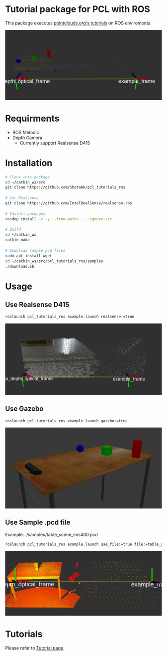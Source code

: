# Tutorial package for PCL with ROS

This package executes [pointclouds.org's tutorials](http://www.pointclouds.org/documentation/tutorials/)
on ROS enviroments.

![top_image](https://github.com/ShotaAk/pcl_tutorials_ros/blob/images/top_image.png)

# Requirments

- ROS Melodic
- Depth Camera
    - Currently support Realsense D415

# Installation

```bash
# Clone this package
cd ~/catkin_ws/src
git clone https://github.com/ShotaAk/pcl_tutorials_ros

# for Realsense
git clone https://github.com/IntelRealSense/realsense-ros

# Install packages
rosdep install -r -y --from-paths . --ignore-src

# Build
cd ~/catkin_ws
catkin_make

# Download sample pcd files
sudo apt install wget
cd ~/catkin_ws/src/pcl_tutorials_ros/samples
./download.sh
```

# Usage

## Use Realsense D415

```bash
roslaunch pcl_tutorials_ros example.launch realsense:=true
```

![realsense](https://github.com/ShotaAk/pcl_tutorials_ros/blob/images/realsense.png)

## Use Gazebo

```bash
roslaunch pcl_tutorials_ros example.launch gazebo:=true
```

![gazebo](https://github.com/ShotaAk/pcl_tutorials_ros/blob/images/gazebo.png)

## Use Sample .pcd file

Example: ./samples/table_scene_lms400.pcd

```bash
roslaunch pcl_tutorials_ros example.launch use_file:=true file:=table_scene_lms400.pcd
```

![pcd_file](https://github.com/ShotaAk/pcl_tutorials_ros/blob/images/pcd_file.png)

# Tutorials

Please refer to [Tutorial page](./doc/Tutorials.md).
